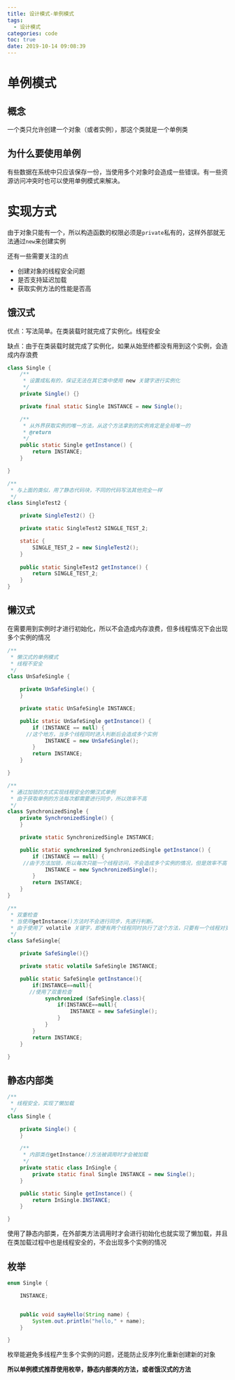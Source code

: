 ```yaml
---
title: 设计模式-单例模式
tags:
  - 设计模式
categories: code
toc: true
date: 2019-10-14 09:08:39
---
```


# 单例模式

## 概念

一个类只允许创建一个对象（或者实例），那这个类就是一个单例类

## 为什么要使用单例

有些数据在系统中只应该保存一份，当使用多个对象时会造成一些错误。有一些资源访问冲突时也可以使用单例模式来解决。

# 实现方式

由于对象只能有一个，所以构造函数的权限必须是`private`私有的，这样外部就无法通过`new`来创建实例

还有一些需要关注的点

- 创建对象的线程安全问题
- 是否支持延迟加载
- 获取实例方法的性能是否高

<!--more-->

## 饿汉式

优点：写法简单。在类装载时就完成了实例化。线程安全

缺点：由于在类装载时就完成了实例化，如果从始至终都没有用到这个实例，会造成内存浪费

```java
class Single {
	/**
	 * 设置成私有的，保证无法在其它类中使用 new 关键字进行实例化
	 */
	private Single() {}

	private final static Single INSTANCE = new Single();

    /**
	 * 从外界获取实例的唯一方法，从这个方法拿到的实例肯定是全局唯一的
	 * @return
	 */
	public static Single getInstance() {
		return INSTANCE;
	}

}

/**
 * 与上面的类似，用了静态代码块，不同的代码写法其他完全一样
 */
class SingleTest2 {

	private SingleTest2() {}

	private static SingleTest2 SINGLE_TEST_2;

	static {
		SINGLE_TEST_2 = new SingleTest2();
	}
    
	public static SingleTest2 getInstance() {
		return SINGLE_TEST_2;
	}
}
```

## 懒汉式

在需要用到实例时才进行初始化，所以不会造成内存浪费，但多线程情况下会出现多个实例的情况

```java
/**
 * 懒汉式的单例模式
 * 线程不安全
 */
class UnSafeSingle {

	private UnSafeSingle() {
	}

	private static UnSafeSingle INSTANCE;

	public static UnSafeSingle getInstance() {
		if (INSTANCE == null) {
      //这个地方，当多个线程同时进入判断后会造成多个实例
			INSTANCE = new UnSafeSingle();
		}
		return INSTANCE;
	}

}

/**
 * 通过加锁的方式实现线程安全的懒汉式单例
 * 由于获取单例的方法每次都需要进行同步，所以效率不高
 */
class SynchronizedSingle {
	private SynchronizedSingle() {
	}

	private static SynchronizedSingle INSTANCE;

	public static synchronized SynchronizedSingle getInstance() {
		if (INSTANCE == null) {
     //由于方法加锁，所以每次只能一个线程访问，不会造成多个实例的情况，但是效率不高
			INSTANCE = new SynchronizedSingle();
		}
		return INSTANCE;
	}
}

/**
 * 双重检查
 * 当使用getInstance()方法时不会进行同步，先进行判断。
 * 由于使用了 volatile 关键字，即便有两个线程同时执行了这个方法，只要有一个线程对变量进行了修改，另外一个线程也能接收到更改的信号
 */
class SafeSingle{

	private SafeSingle(){}

	private static volatile SafeSingle INSTANCE;

	public static SafeSingle getInstance(){
		if(INSTANCE==null){
       //使用了双重检查
			synchronized (SafeSingle.class){
				if(INSTANCE==null){
					INSTANCE = new SafeSingle();
				}
			}
		}
		return INSTANCE;
	}

}
```



## 静态内部类

```java
/**
 * 线程安全，实现了懒加载
 */
class Single {

	private Single() {
	}

	/**
	 * 内部类在getInstance()方法被调用时才会被加载
	 */
	private static class InSingle {
		private static final Single INSTANCE = new Single();
	}

	public static Single getInstance() {
		return InSingle.INSTANCE;
	}

}
```

使用了静态内部类，在外部类方法调用时才会进行初始化也就实现了懒加载，并且在类加载过程中也是线程安全的，不会出现多个实例的情况

## 枚举

```java
enum Single {

	INSTANCE;


	public void sayHello(String name) {
		System.out.println("hello," + name);
	}

}
```

枚举能避免多线程产生多个实例的问题，还能防止反序列化重新创建新的对象

**所以单例模式推荐使用枚举，静态内部类的方法，或者饿汉式的方法**